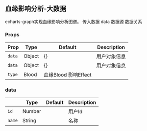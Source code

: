 ## 血缘影响分析-大数据

echarts-graph实现血缘影响分析图谱。
传入数据 data 数据源 数据关系 


### Props

| Prop | Type | Default | Description |
|---|---|---|---|
| `data` | Object | {} | 用户对象信息 |
| `data` | Object | {} | 用户对象信息 |
| `type` | Blood | 血缘Blood 影响Effect |  |

### data

|  | Type | Default | Description |
|---|---|---|---|
| `id` | Number |  | 用户Id|
| `name` | String | | 名称|
